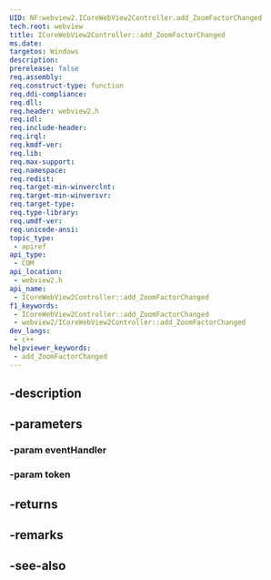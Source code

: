 ```yaml
---
UID: NF:webview2.ICoreWebView2Controller.add_ZoomFactorChanged
tech.root: webview
title: ICoreWebView2Controller::add_ZoomFactorChanged
ms.date: 
targetos: Windows
description: 
prerelease: false
req.assembly: 
req.construct-type: function
req.ddi-compliance: 
req.dll: 
req.header: webview2.h
req.idl: 
req.include-header: 
req.irql: 
req.kmdf-ver: 
req.lib: 
req.max-support: 
req.namespace: 
req.redist: 
req.target-min-winverclnt: 
req.target-min-winversvr: 
req.target-type: 
req.type-library: 
req.umdf-ver: 
req.unicode-ansi: 
topic_type:
 - apiref
api_type:
 - COM
api_location:
 - webview2.h
api_name:
 - ICoreWebView2Controller::add_ZoomFactorChanged
f1_keywords:
 - ICoreWebView2Controller::add_ZoomFactorChanged
 - webview2/ICoreWebView2Controller::add_ZoomFactorChanged
dev_langs:
 - c++
helpviewer_keywords:
 - add_ZoomFactorChanged
---
```


## -description

## -parameters

### -param eventHandler

### -param token

## -returns

## -remarks

## -see-also

